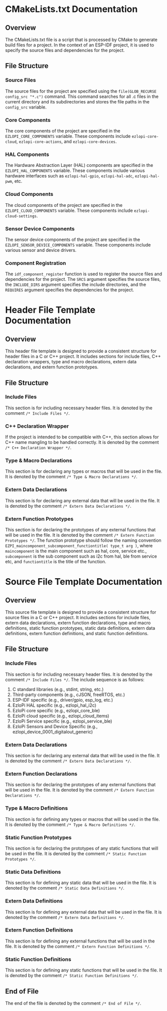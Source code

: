 # CMakeLists.txt Documentation

## Overview
The CMakeLists.txt file is a script that is processed by CMake to generate build files for a project. In the context of an ESP-IDF project, it is used to specify the source files and dependencies for the project.

## File Structure

### Source Files
The source files for the project are specified using the `file(GLOB_RECURSE config_src "*.c")` command. This command searches for all .c files in the current directory and its subdirectories and stores the file paths in the `config_src` variable.

### Core Components
The core components of the project are specified in the `EZLOPI_CORE_COMPONENTS` variable. These components include `ezlopi-core-cloud`, `ezlopi-core-actions`, and `ezlopi-core-devices`.

### HAL Components
The Hardware Abstraction Layer (HAL) components are specified in the `EZLOPI_HAL_COMPONENTS` variable. These components include various hardware interfaces such as `ezlopi-hal-gpio`, `ezlopi-hal-adc`, `ezlopi-hal-pwm`, etc.

### Cloud Components
The cloud components of the project are specified in the `EZLOPI_CLOUD_COMPONENTS` variable. These components include `ezlopi-cloud-settings`.

### Sensor Device Components
The sensor device components of the project are specified in the `EZLOPI_SENSOR_DEVICE_COMPONENTS` variable. These components include various sensor and device drivers.

### Component Registration
The `idf_component_register` function is used to register the source files and dependencies for the project. The `SRCS` argument specifies the source files, the `INCLUDE_DIRS` argument specifies the include directories, and the `REQUIRES` argument specifies the dependencies for the project.

# Header File Template Documentation

## Overview
This header file template is designed to provide a consistent structure for header files in a C or C++ project. It includes sections for include files, C++ declaration wrappers, type and macro declarations, extern data declarations, and extern function prototypes.

## File Structure

### Include Files
This section is for including necessary header files. It is denoted by the comment `/* Include Files */`.

### C++ Declaration Wrapper
If the project is intended to be compatible with C++, this section allows for C++ name mangling to be handled correctly. It is denoted by the comment `/* C++ Declaration Wrapper */`.

### Type & Macro Declarations
This section is for declaring any types or macros that will be used in the file. It is denoted by the comment `/* Type & Macro Declarations */`.

### Extern Data Declarations
This section is for declaring any external data that will be used in the file. It is denoted by the comment `/* Extern Data Declarations */`.

### Extern Function Prototypes
This section is for declaring the prototypes of any external functions that will be used in the file. It is denoted by the comment `/* Extern Function Prototypes */`. The function prototype should follow the naming convention `EZPI_maincomponent_subcomponent_functiontitle( type_t arg )`, where `maincomponent` is the main component such as hal, core, service etc., `subcomponent` is the sub component such as i2c from hal, ble from service etc, and `functiontitle` is the title of the function.

# Source File Template Documentation

## Overview
This source file template is designed to provide a consistent structure for source files in a C or C++ project. It includes sections for include files, extern data declarations, extern function declarations, type and macro definitions, static function prototypes, static data definitions, extern data definitions, extern function definitions, and static function definitions.

## File Structure

### Include Files
This section is for including necessary header files. It is denoted by the comment `/* Include Files */`. The include sequence is as follows:
1. C standard libraries (e.g., stdint, string, etc.)
2. Third-party components (e.g., cJSON, freeRTOS, etc.)
3. ESP-IDF specific (e.g., driver/gpio, esp_log, etc.)
4. EzloPi HAL specific (e.g., ezlopi_hal_i2c)
5. EzloPi core specific (e.g., ezlopi_core_ble)
6. EzloPi cloud specific (e.g., ezlopi_cloud_items)
7. EzloPi Service specific (e.g., ezlopi_service_ble)
8. EzloPi Sensors and Device Specific (e.g., ezlopi_device_0001_digitalout_generic)

### Extern Data Declarations
This section is for declaring any external data that will be used in the file. It is denoted by the comment `/* Extern Data Declarations */`.

### Extern Function Declarations
This section is for declaring the prototypes of any external functions that will be used in the file. It is denoted by the comment `/* Extern Function Declarations */`.

### Type & Macro Definitions
This section is for defining any types or macros that will be used in the file. It is denoted by the comment `/* Type & Macro Definitions */`.

### Static Function Prototypes
This section is for declaring the prototypes of any static functions that will be used in the file. It is denoted by the comment `/* Static Function Prototypes */`.

### Static Data Definitions
This section is for defining any static data that will be used in the file. It is denoted by the comment `/* Static Data Definitions */`.

### Extern Data Definitions
This section is for defining any external data that will be used in the file. It is denoted by the comment `/* Extern Data Definitions */`.

### Extern Function Definitions
This section is for defining any external functions that will be used in the file. It is denoted by the comment `/* Extern Function Definitions */`.

### Static Function Definitions
This section is for defining any static functions that will be used in the file. It is denoted by the comment `/* Static Function Definitions */`.

## End of File
The end of the file is denoted by the comment `/* End of File */`.
